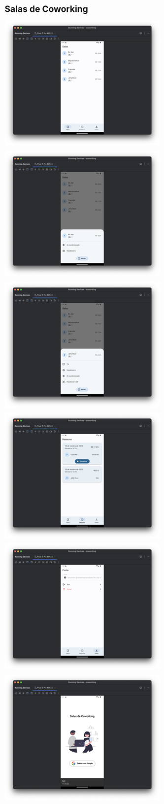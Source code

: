 # Salas de Coworking

![](readme/1.png)

![](readme/2.png)

![](readme/3.png)

![](readme/4.png)

![](readme/5.png)

![](readme/6.png)